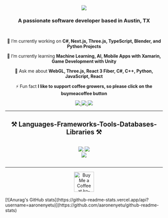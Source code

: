 

<h1 align="center">
    <img src="https://readme-typing-svg.herokuapp.com/?font=Righteous&size=35&center=true&vCenter=true&width=500&height=70&duration=4000&lines=Hi+There!+👋;+I'm+Aaron+Enyetu!;" />
</h1>

<h3 align="center">A passionate software developer based in Austin, TX</h3>

<br/>

<div align="center">
 
 🔭 I’m currently working on **C#, Next.js, Three.js, TypeScript, Blender, and Python Projects**
 
 🌱 I’m currently learning **Machine Learning, AI, Mobile Apps with Xamarin, Game Development with Unity**

💬 Ask me about **WebGL, Three.js, React 3 Fiber, C#, C++, Python, JavaScript, React**

⚡ Fun fact **I like to support coffee growers, so please click on the buymeacoffee button**

 </div>
 
<div align="center"> 
  <a href="mailto:aaronenyetu@gmail.com">
    <img src="https://img.shields.io/badge/Gmail-333333?style=for-the-badge&logo=gmail&logoColor=red" />
  </a>
  <a href="https://www.linkedin.com/in/aaron-enyetu/" target="_blank">
    <img src="https://img.shields.io/badge/LinkedIn-0077B5?style=for-the-badge&logo=linkedin&logoColor=white" target="_blank" />
  </a>
  <a href="https://aaron-enyetu-3d-portfolio.vercel.app/" target="_blank">
     <img src="https://img.shields.io/badge/Portfolio-FF5722?style=for-the-badge&logo=todoist&logoColor=white" target="_blank" /> <!-- sqlite, safari, google-chrome are other good icon options -->
  </a>
</div>

 <hr/>
 
 
<h2 align="center">⚒️ Languages-Frameworks-Tools-Databases-Libraries ⚒️</h2>
<br/>
<div align="center">
    <img src="https://skillicons.dev/icons?i=react,bootstrap,mui,html,css,vscode,github,figma,tailwind,git" />
    <img src="https://skillicons.dev/icons?i=nodejs,python,javascript,typescript,express,firebase,c,java,nextjs," /><br>
    <img src="https://skillicons.dev/icons?i=vite, postgresql, supabase, postman, heroku, netlify, vercel,dotnet, blender" /><br>  
   
</div>

<br/>
<hr/>



<div align="center">
<a href='https://www.buymeacoffee.com/aaronenyeta' target='_blank'><img height='64' style='border:0px;height:64px;' src='https://storage.ko-fi.com/cdn/kofi1.png?v=3' border='0' alt='Buy Me a Coffee at ko-fi.com' /></a>
</div>

<br/>


<div>
     [![Anurag's GitHub stats](https://github-readme-stats.vercel.app/api?username=aaronenyetu)](https://github.com/aaronenyetu/github-readme-stats)
 </div>
